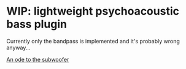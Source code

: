 # WIP: lightweight psychoacoustic bass plugin

Currently only the bandpass is implemented and it's probably
wrong anyway...

[An ode to the subwoofer](https://www.youtube.com/watch?v=F-hA0B9fr08)
